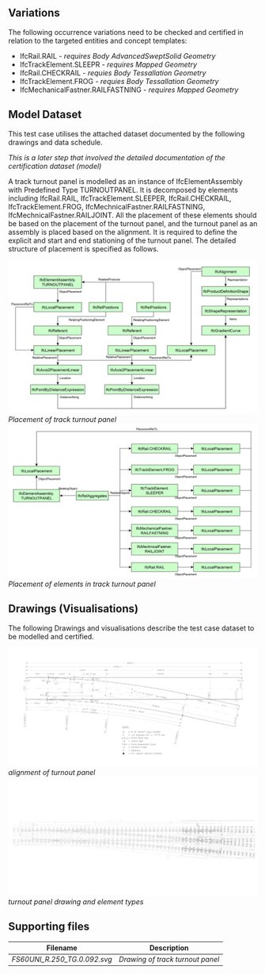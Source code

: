 ## Variations
The following occurrence variations need to be checked and certified in relation to the targeted entities and concept templates:

- IfcRail.RAIL - *requires Body AdvancedSweptSolid Geometry*
- IfcTrackElement.SLEEPR - *requires Mapped Geometry*
- IfcRail.CHECKRAIL - *requies Body Tessallation Geometry*
- IfcTrackElement.FROG - *requies Body Tessallation Geometry*
- IfcMechanicalFastner.RAILFASTNING - *requires Mapped Geometry*

## Model Dataset
This test case utilises the attached dataset documented by the following drawings and data schedule. 

*This is a later step that involved the detailed documentation of the certification dataset (model)*

A track turnout panel is modelled as an instance of IfcElementAssembly with Predefined Type TURNOUTPANEL.
It is decomposed by elements including IfcRail.RAIL, IfcTrackElement.SLEEPER, IfcRail.CHECKRAIL, IfcTrackElement.FROG, IfcMechnicalFastner.RAILFASTNING, IfcMechnicalFastner.RAILJOINT.
All the placement of these elements should be based on the placement of the turnout panel, and the turnout panel as an assembly is placed based on the alignment.
It is required to define the explicit and start and end stationing of the turnout panel.
The detailed structure of placement is specified as follows.

![alt text](Turnout_Placement.png)
*Placement of track turnout panel*
![alt text](Turnout_Element_Placement.png)
*Placement of elements in track turnout panel*



## Drawings (Visualisations)
The following Drawings and visualisations describe the test case dataset to be modelled and certified.

![alt text](trackturnout_schematic.png)
*alignment of turnout panel*
![alt text](trackturnout.png)
*turnout panel drawing and element types*


## Supporting files

| Filename                          | Description                               |
|-----------------------------------|-------------------------------------------|
| *FS60UNI_R.250_TG.0.092.svg*                        | *Drawing of track turnout panel*                       |
